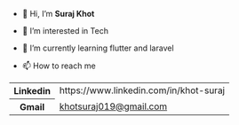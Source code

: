- 👋 Hi, I’m <b>Suraj Khot</b>
- 👀 I’m interested in Tech
- 🌱 I’m currently learning flutter and laravel

- 📫 How to reach me
 <table>
       <tr>
             <th>Linkedin</th>
             <td><link>https://www.linkedin.com/in/khot-suraj</link></td>
       </tr>
       <tr>
             <th>Gmail</th>
             <td><a href="mailto:khotsuraj019@gmail.com">khotsuraj019@gmail.com</link></td>
       </tr>
</table>
       
  

